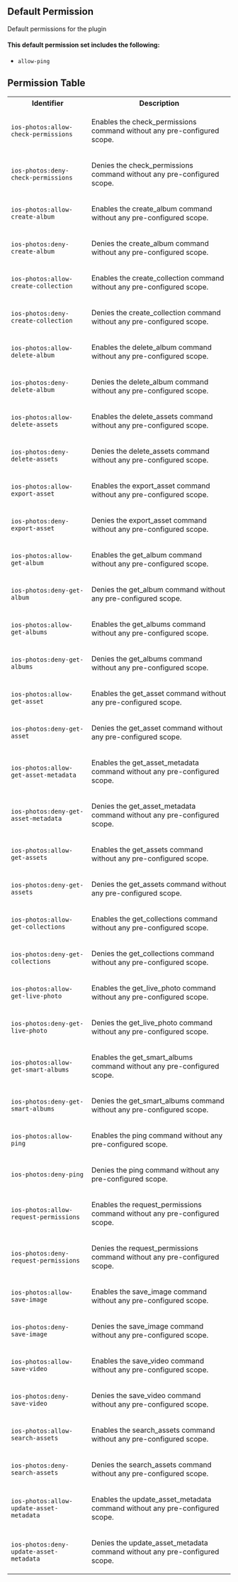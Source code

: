 ## Default Permission

Default permissions for the plugin

#### This default permission set includes the following:

- `allow-ping`

## Permission Table

<table>
<tr>
<th>Identifier</th>
<th>Description</th>
</tr>


<tr>
<td>

`ios-photos:allow-check-permissions`

</td>
<td>

Enables the check_permissions command without any pre-configured scope.

</td>
</tr>

<tr>
<td>

`ios-photos:deny-check-permissions`

</td>
<td>

Denies the check_permissions command without any pre-configured scope.

</td>
</tr>

<tr>
<td>

`ios-photos:allow-create-album`

</td>
<td>

Enables the create_album command without any pre-configured scope.

</td>
</tr>

<tr>
<td>

`ios-photos:deny-create-album`

</td>
<td>

Denies the create_album command without any pre-configured scope.

</td>
</tr>

<tr>
<td>

`ios-photos:allow-create-collection`

</td>
<td>

Enables the create_collection command without any pre-configured scope.

</td>
</tr>

<tr>
<td>

`ios-photos:deny-create-collection`

</td>
<td>

Denies the create_collection command without any pre-configured scope.

</td>
</tr>

<tr>
<td>

`ios-photos:allow-delete-album`

</td>
<td>

Enables the delete_album command without any pre-configured scope.

</td>
</tr>

<tr>
<td>

`ios-photos:deny-delete-album`

</td>
<td>

Denies the delete_album command without any pre-configured scope.

</td>
</tr>

<tr>
<td>

`ios-photos:allow-delete-assets`

</td>
<td>

Enables the delete_assets command without any pre-configured scope.

</td>
</tr>

<tr>
<td>

`ios-photos:deny-delete-assets`

</td>
<td>

Denies the delete_assets command without any pre-configured scope.

</td>
</tr>

<tr>
<td>

`ios-photos:allow-export-asset`

</td>
<td>

Enables the export_asset command without any pre-configured scope.

</td>
</tr>

<tr>
<td>

`ios-photos:deny-export-asset`

</td>
<td>

Denies the export_asset command without any pre-configured scope.

</td>
</tr>

<tr>
<td>

`ios-photos:allow-get-album`

</td>
<td>

Enables the get_album command without any pre-configured scope.

</td>
</tr>

<tr>
<td>

`ios-photos:deny-get-album`

</td>
<td>

Denies the get_album command without any pre-configured scope.

</td>
</tr>

<tr>
<td>

`ios-photos:allow-get-albums`

</td>
<td>

Enables the get_albums command without any pre-configured scope.

</td>
</tr>

<tr>
<td>

`ios-photos:deny-get-albums`

</td>
<td>

Denies the get_albums command without any pre-configured scope.

</td>
</tr>

<tr>
<td>

`ios-photos:allow-get-asset`

</td>
<td>

Enables the get_asset command without any pre-configured scope.

</td>
</tr>

<tr>
<td>

`ios-photos:deny-get-asset`

</td>
<td>

Denies the get_asset command without any pre-configured scope.

</td>
</tr>

<tr>
<td>

`ios-photos:allow-get-asset-metadata`

</td>
<td>

Enables the get_asset_metadata command without any pre-configured scope.

</td>
</tr>

<tr>
<td>

`ios-photos:deny-get-asset-metadata`

</td>
<td>

Denies the get_asset_metadata command without any pre-configured scope.

</td>
</tr>

<tr>
<td>

`ios-photos:allow-get-assets`

</td>
<td>

Enables the get_assets command without any pre-configured scope.

</td>
</tr>

<tr>
<td>

`ios-photos:deny-get-assets`

</td>
<td>

Denies the get_assets command without any pre-configured scope.

</td>
</tr>

<tr>
<td>

`ios-photos:allow-get-collections`

</td>
<td>

Enables the get_collections command without any pre-configured scope.

</td>
</tr>

<tr>
<td>

`ios-photos:deny-get-collections`

</td>
<td>

Denies the get_collections command without any pre-configured scope.

</td>
</tr>

<tr>
<td>

`ios-photos:allow-get-live-photo`

</td>
<td>

Enables the get_live_photo command without any pre-configured scope.

</td>
</tr>

<tr>
<td>

`ios-photos:deny-get-live-photo`

</td>
<td>

Denies the get_live_photo command without any pre-configured scope.

</td>
</tr>

<tr>
<td>

`ios-photos:allow-get-smart-albums`

</td>
<td>

Enables the get_smart_albums command without any pre-configured scope.

</td>
</tr>

<tr>
<td>

`ios-photos:deny-get-smart-albums`

</td>
<td>

Denies the get_smart_albums command without any pre-configured scope.

</td>
</tr>

<tr>
<td>

`ios-photos:allow-ping`

</td>
<td>

Enables the ping command without any pre-configured scope.

</td>
</tr>

<tr>
<td>

`ios-photos:deny-ping`

</td>
<td>

Denies the ping command without any pre-configured scope.

</td>
</tr>

<tr>
<td>

`ios-photos:allow-request-permissions`

</td>
<td>

Enables the request_permissions command without any pre-configured scope.

</td>
</tr>

<tr>
<td>

`ios-photos:deny-request-permissions`

</td>
<td>

Denies the request_permissions command without any pre-configured scope.

</td>
</tr>

<tr>
<td>

`ios-photos:allow-save-image`

</td>
<td>

Enables the save_image command without any pre-configured scope.

</td>
</tr>

<tr>
<td>

`ios-photos:deny-save-image`

</td>
<td>

Denies the save_image command without any pre-configured scope.

</td>
</tr>

<tr>
<td>

`ios-photos:allow-save-video`

</td>
<td>

Enables the save_video command without any pre-configured scope.

</td>
</tr>

<tr>
<td>

`ios-photos:deny-save-video`

</td>
<td>

Denies the save_video command without any pre-configured scope.

</td>
</tr>

<tr>
<td>

`ios-photos:allow-search-assets`

</td>
<td>

Enables the search_assets command without any pre-configured scope.

</td>
</tr>

<tr>
<td>

`ios-photos:deny-search-assets`

</td>
<td>

Denies the search_assets command without any pre-configured scope.

</td>
</tr>

<tr>
<td>

`ios-photos:allow-update-asset-metadata`

</td>
<td>

Enables the update_asset_metadata command without any pre-configured scope.

</td>
</tr>

<tr>
<td>

`ios-photos:deny-update-asset-metadata`

</td>
<td>

Denies the update_asset_metadata command without any pre-configured scope.

</td>
</tr>
</table>
